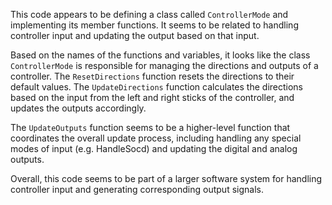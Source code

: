 This code appears to be defining a class called `ControllerMode` and implementing its member functions. It seems to be related to handling controller input and updating the output based on that input.

Based on the names of the functions and variables, it looks like the class `ControllerMode` is responsible for managing the directions and outputs of a controller. The `ResetDirections` function resets the directions to their default values. The `UpdateDirections` function calculates the directions based on the input from the left and right sticks of the controller, and updates the outputs accordingly.

The `UpdateOutputs` function seems to be a higher-level function that coordinates the overall update process, including handling any special modes of input (e.g. HandleSocd) and updating the digital and analog outputs.

Overall, this code seems to be part of a larger software system for handling controller input and generating corresponding output signals.